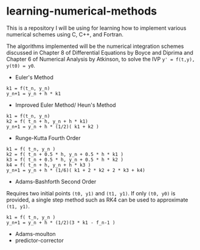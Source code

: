# learning-numerical-methods

This is a repository I will be using for learning how to implement various numerical schemes using C, C++, and Fortran.

The algorithms implemented will be the numerical integration schemes discussed in Chapter 8 of Differential Equations by Boyce and Diprima and Chapter 6 of Numerical Analysis by Atkinson, to solve the IVP `y' = f(t,y), y(t0) = y0`.



- Euler's Method

```
k1 = f(t_n, y_n)
y_n+1 = y_n + h * k1
```

- Improved Euler Method/ Heun's Method

```
k1 = f(t_n, y_n)
k2 = f( t_n + h, y_n + h * k1)
y_n+1 = y_n + h * (1/2)( k1 + k2 )
```

- Runge-Kutta Fourth Order

```
k1 = f( t_n, y_n ) 
k2 = f( t_n + 0.5 * h, y_n + 0.5 * h * k1 )
k3 = f( t_n + 0.5 * h, y_n + 0.5 * h * k2 )
k4 = f( t_n + h, y_n + h * k3 )
y_n+1 = y_n + h * (1/6)( k1 + 2 * k2 + 2 * k3 + k4)
```

- Adams-Bashforth Second Order

Requires two initial points `(t0, y1)` and `(t1, y1)`. If only `(t0, y0)` is provided, a single step method such as RK4 can be used to approximate `(t1, y1)`.

```
k1 = f( t_n, y_n )
y_n+1 = y_n + h * (1/2)(3 * k1 - f_n-1 )
```

- Adams-moulton
- predictor-corrector
